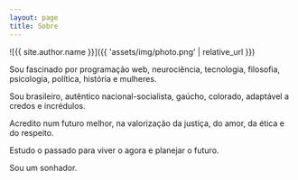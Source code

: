 ```yaml
---
layout: page
title: Sobre
---
```


![{{ site.author.name }}]({{ 'assets/img/photo.png' | relative_url }})

Sou fascinado por programação web, neurociência, tecnologia, filosofia, psicologia, política, história e mulheres.

Sou brasileiro, autêntico nacional-socialista, gaúcho, colorado, adaptável a credos e incrédulos.

Acredito num futuro melhor, na valorização da justiça, do amor, da ética e do respeito.

Estudo o passado para viver o agora e planejar o futuro.

Sou um sonhador.
